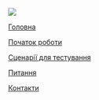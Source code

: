 <div class="footer-bar">

  <div class="footer-top-items">

[<img src="../assets/content/Logo_XS2ASandbox.png" class="logo">](https://dev-dynamicsandbox-developerportalui.cloud.adorsys.de/home)

  <div>

[<span class="footer-item"> Головна </span>](https://dev-dynamicsandbox-developerportalui.cloud.adorsys.de/home)

[<span class="footer-item">Початок роботи</span>](https://dev-dynamicsandbox-developerportalui.cloud.adorsys.de/getting-started)

[<span class="footer-item">Сценарії для тестування</span>](https://dev-dynamicsandbox-developerportalui.cloud.adorsys.de/test-cases/redirect)

[<span class="footer-item">Питання</span>](https://dev-dynamicsandbox-developerportalui.cloud.adorsys.de/page/faq)

[<span class="footer-item">Контакти</span>](https://dev-dynamicsandbox-developerportalui.cloud.adorsys.de/page)

  </div>
  </div>

  <div class ="social-media">

[<i class="social-media-icon fab fa-facebook-f"></i>](https://www.facebook.com/adorsysGmbH)
[<i class="social-media-icon fab fa-twitter"></i>](https://twitter.com/adorsys)
[<i class="social-media-icon fab fa-xing"></i>](https://www.xing.com/companies/adorsysgmbh%26cokg)
[<i class="social-media-icon fab fa-linkedin-in"></i>](https://www.linkedin.com/company/adorsys)

  </div>

</div>
